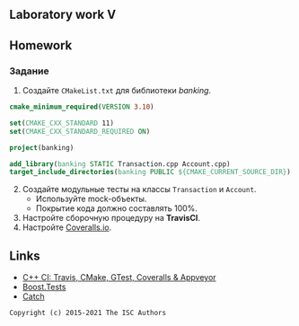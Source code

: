 ## Laboratory work V

## Homework

### Задание

1. Создайте `CMakeList.txt` для библиотеки *banking*.
```cmake
cmake_minimum_required(VERSION 3.10)

set(CMAKE_CXX_STANDARD 11)
set(CMAKE_CXX_STANDARD_REQUIRED ON)

project(banking)

add_library(banking STATIC Transaction.cpp Account.cpp)
target_include_directories(banking PUBLIC ${CMAKE_CURRENT_SOURCE_DIR})
```

2. Создайте модульные тесты на классы `Transaction` и `Account`.
    * Используйте mock-объекты.
    * Покрытие кода должно составлять 100%.
3. Настройте сборочную процедуру на **TravisCI**.
4. Настройте [Coveralls.io](https://coveralls.io/).

## Links

- [C++ CI: Travis, CMake, GTest, Coveralls & Appveyor](http://david-grs.github.io/cpp-clang-travis-cmake-gtest-coveralls-appveyor/)
- [Boost.Tests](http://www.boost.org/doc/libs/1_63_0/libs/test/doc/html/)
- [Catch](https://github.com/catchorg/Catch2)

```
Copyright (c) 2015-2021 The ISC Authors
```
